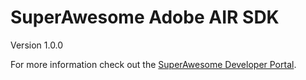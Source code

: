 SuperAwesome Adobe AIR SDK
==========================

Version 1.0.0

For more information check out the [SuperAwesome Developer Portal](http://developers.superawesome.tv/docs/adobeairsdk).
